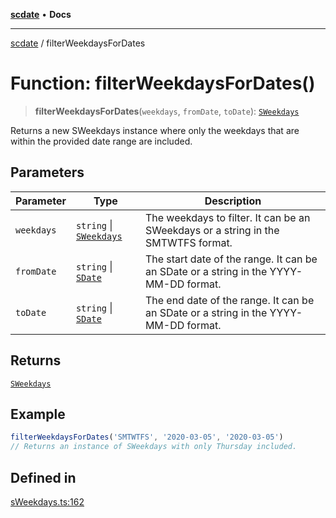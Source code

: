 [**scdate**](../README.md) • **Docs**

---

[scdate](../README.md) / filterWeekdaysForDates

# Function: filterWeekdaysForDates()

> **filterWeekdaysForDates**(`weekdays`, `fromDate`, `toDate`): [`SWeekdays`](../classes/SWeekdays.md)

Returns a new SWeekdays instance where only the weekdays that are within the
provided date range are included.

## Parameters

| Parameter  | Type                                               | Description                                                                           |
| ---------- | -------------------------------------------------- | ------------------------------------------------------------------------------------- |
| `weekdays` | `string` \| [`SWeekdays`](../classes/SWeekdays.md) | The weekdays to filter. It can be an SWeekdays or a string in the SMTWTFS format.     |
| `fromDate` | `string` \| [`SDate`](../classes/SDate.md)         | The start date of the range. It can be an SDate or a string in the YYYY-MM-DD format. |
| `toDate`   | `string` \| [`SDate`](../classes/SDate.md)         | The end date of the range. It can be an SDate or a string in the YYYY-MM-DD format.   |

## Returns

[`SWeekdays`](../classes/SWeekdays.md)

## Example

```ts
filterWeekdaysForDates('SMTWTFS', '2020-03-05', '2020-03-05')
// Returns an instance of SWeekdays with only Thursday included.
```

## Defined in

[sWeekdays.ts:162](https://github.com/ericvera/scdate/blob/main/src/sWeekdays.ts#L162)
